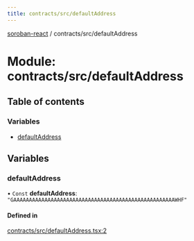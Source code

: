 ```yaml
---
title: contracts/src/defaultAddress
---
```

[soroban-react](../README.md) / contracts/src/defaultAddress

# Module: contracts/src/defaultAddress

## Table of contents

### Variables

- [defaultAddress](contracts_src_defaultAddress.md#defaultaddress)

## Variables

### defaultAddress

• `Const` **defaultAddress**: ``"GAAAAAAAAAAAAAAAAAAAAAAAAAAAAAAAAAAAAAAAAAAAAAAAAAAAAWHF"``

#### Defined in

[contracts/src/defaultAddress.tsx:2](https://github.com/paltalabs/soroban-react/blob/cce29de/packages/contracts/src/defaultAddress.tsx#L2)
